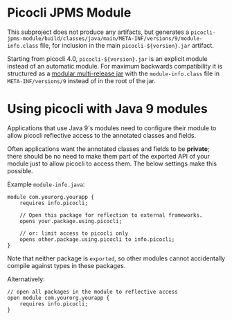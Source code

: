 # Picocli JPMS Module

This subproject does not produce any artifacts,
but generates a `picocli-jpms-module/build/classes/java/main/META-INF/versions/9/module-info.class` file,
for inclusion in the main `picocli-${version}.jar` artifact.
 
Starting from picocli 4.0, `picocli-${version}.jar` is an explicit module instead of an automatic module.
For maximum backwards compatibility it is structured as a [modular multi-release jar](https://openjdk.java.net/jeps/238#Modular-multi-release-JAR-files)
with the `module-info.class` file in `META-INF/versions/9` instead of in the root of the jar.


# Using picocli with Java 9 modules

Applications that use Java 9's modules need to configure their module to allow picocli reflective access to the annotated classes and fields. 

Often applications want the annotated classes and fields to be **private**; there should be no need to make them part of the exported API of your module just to allow picocli to access them. The below settings make this possible. 

Example `module-info.java`:
```
module com.yourorg.yourapp {
    requires info.picocli;

    // Open this package for reflection to external frameworks.
    opens your.package.using.picocli;

    // or: limit access to picocli only
    opens other.package.using.picocli to info.picocli;
}
```
Note that neither package is `exported`, so other modules cannot accidentally compile against types in these packages.

Alternatively:
```
// open all packages in the module to reflective access
open module com.yourorg.yourapp {
    requires info.picocli;
}
```